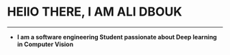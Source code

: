# HEllO THERE, I AM ALI DBOUK
***
* **I am a software engineering Student passionate about Deep learning in Computer Vision**
